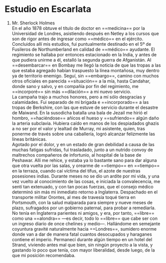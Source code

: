 # Estudio en Escarlata  
1. Mr. Sherlock Holmes  
En el año 1878 obtuve el título de doctor en ==medicina== por la Universidad de Londres, asistiendo después en Netley a los cursos que son de rigor antes de ingresar como ==médico== en el ejército. Concluidos allí mis estudios, fui puntualmente destinado en el 5º de Fusileros de Northumberland en calidad de ==médico== ayudante. El regimiento se hallaba por entonces estacionado en la India, y antes de que pudiera unirme a él, estalló la segunda guerra de Afganistán. Al ==desembarcar== en Bombay me llegó la noticia de que las tropas a las que estaba agregado habían traspuesto la línea montañosa, muy dentro ya de territorio enemigo. Seguí, sin ==embargo==, camino con muchos otros oficiales en parecida ==situación== a la mía, hasta Candahar, donde sano y salvo, y en compañía por fin del regimiento, me ==incorporé== sin más ==dilación== a mi nuevo servicio.  
La campaña trajo a muchos honores, pero a mí sólo desgracias y calamidades. Fui separado de mi brigada e ==incorporado== a las tropas de Berkshire, con las que estuve de servicio durante el desastre de Maiwand. En la susodicha batalla una bala de Jezail me hirió el hombro, ==haciéndose== añicos el hueso y ==sufriendo== algún daño la arteria subclavia. Hubiera caído en manos de los despiadados ghazis a no ser por el valor y lealtad de Murray, mi asistente, quien, tras ponerme de través sobre una caballería, logró alcanzar felizmente las líneas británicas.  
Agotado por el dolor, y en un estado de gran debilidad a causa de las muchas fatigas sufridas, fui trasladado, junto a un nutrido convoy de maltrechos compañeros de infortunio, al hospital de la base de Peshawar. Allí me rehice, y estaba ya lo bastante sano para dar alguna que otra vuelta por las salas, y orearme de ==tiempo== en ==tiempo== en la terraza, cuando caí víctima del tifus, el azote de nuestras posesiones indias. Durante meses no se dio un ardite por mi vida, y una vez vuelto al conocimiento de las cosas, e iniciada la convalecencia, me sentí tan extenuado, y con tan pocas fuerzas, que el consejo médico determinó sin más mi inmediato retorno a Inglaterra. Despachado en el transporte militar Orontes, al mes de travesía toqué tierra en Portsmouth, con la salud malparada para siempre y nueve meses de plazo, sufragados por un gobierno paternal, para probar a remediarla.  
No tenía en Inglaterra parientes ni amigos, y era, por tanto, ==libre== como una ==alondra== —es decir, todo lo ==libre== que cabe ser con un ingreso diario de once chelines y medio—. Hallándome en semejante coyuntura gravité naturalmente hacia ==Londres==, sumidero enorme donde van a dar de manera fatal cuantos desocupados y haraganes contiene el imperio. Permanecí durante algún tiempo en un hotel del Strand, viviendo antes mal que bien, sin ningún proyecto a la vista, y gastando lo poco que tenía, con mayor liberalidad, desde luego, de la que mi posición recomendaba.   
  
